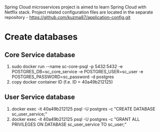 Spring Cloud microservices project is aimed to learn Spring Cloud with Netflix stack.
Project related configuration files are located in the separate repository - https://github.com/kuzma87/application-config.git

# Create databases
## Core Service database
1) sudo docker run --name sc-core-psql -p 5432:5432 -e POSTGRES_DB=sc_core_service -e POSTGRES_USER=sc_user -e POSTGRES_PASSWORD=sc_password -d postgres
2) copy docker container ID (f.e. ID = 40a49b212125)
## User Service database
1) docker exec -it 40a49b212125 psql -U postgres -c "CREATE DATABASE sc_user_service;"
2) docker exec -it 40a49b212125 psql -U postgres -c "GRANT ALL PRIVILEGES ON DATABASE sc_user_service TO sc_user;"
